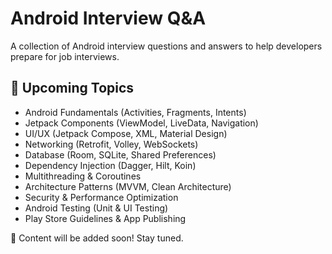 # Android Interview Q&A  

A collection of Android interview questions and answers to help developers prepare for job interviews.  

## 📌 Upcoming Topics  
- Android Fundamentals (Activities, Fragments, Intents)  
- Jetpack Components (ViewModel, LiveData, Navigation)  
- UI/UX (Jetpack Compose, XML, Material Design)  
- Networking (Retrofit, Volley, WebSockets)  
- Database (Room, SQLite, Shared Preferences)  
- Dependency Injection (Dagger, Hilt, Koin)  
- Multithreading & Coroutines  
- Architecture Patterns (MVVM, Clean Architecture)  
- Security & Performance Optimization  
- Android Testing (Unit & UI Testing)  
- Play Store Guidelines & App Publishing  

🚀 Content will be added soon! Stay tuned.  
